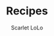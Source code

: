 ---
layout: post
title: "Recipes"
author: "Scarlet LoLo"
categories: recipes
tags: [sample]
image: cuba-2.jpg
---